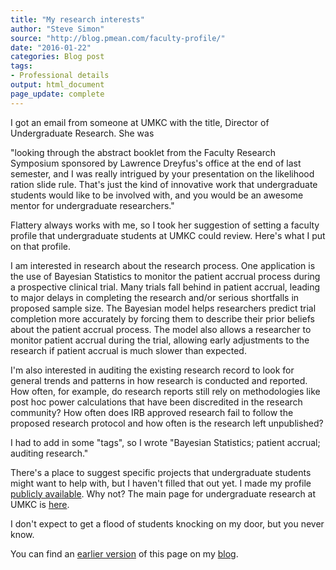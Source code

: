 ```yaml
---
title: "My research interests"
author: "Steve Simon"
source: "http://blog.pmean.com/faculty-profile/"
date: "2016-01-22"
categories: Blog post
tags:
- Professional details
output: html_document
page_update: complete
---
```


I got an email from someone at UMKC with the title, Director of Undergraduate Research. She was

"looking through the abstract booklet from the Faculty Research Symposium sponsored by Lawrence Dreyfus's office at the end of last semester, and I was really intrigued by your presentation on the likelihood ration slide rule. That's just the kind of innovative work that undergraduate students would like to be involved with, and you would be an awesome mentor for undergraduate researchers."

Flattery always works with me, so I took her suggestion of setting a faculty profile that undergraduate students at UMKC could review. Here's what I put on that profile.

<!---More--->

I am interested in research about the research process. One application is the use of Bayesian Statistics to monitor the patient accrual process during a prospective clinical trial. Many trials fall behind in patient accrual, leading to major delays in completing the research and/or serious shortfalls in proposed sample size. The Bayesian model helps researchers predict trial completion more accurately by forcing them to describe their prior beliefs about the patient accrual process. The model also allows a researcher to monitor patient accrual during the trial, allowing early adjustments to the research if patient accrual is much slower than expected.

I'm also interested in auditing the existing research record to look for general trends and patterns in how research is conducted and reported. How often, for example, do research reports still rely on methodologies like post hoc power calculations that have been discredited in the research community? How often does IRB approved research fail to follow the proposed research protocol and how often is the research left unpublished?

I had to add in some "tags", so I wrote "Bayesian Statistics; patient accrual; auditing research."

There's a place to suggest specific projects that undergraduate students might want to help with, but I haven't filled that out yet. I made my profile [publicly available][umkc1]. Why not? The main page for undergraduate research at UMKC is [here][umkc2].

I don't expect to get a flood of students knocking on my door, but you
never know.

You can find an [earlier version][sim1] of this page on my [blog][sim2].

[sim1]: http://blog.pmean.com/faculty-profile/
[sim2]: http://blog.pmean.com

[umkc1]: https://net2.umkc.edu/intapps/ur-links/facultyname.aspx?lname=S
[umkc2]: http://www.umkc.edu/searchsite/database/index.shtml
